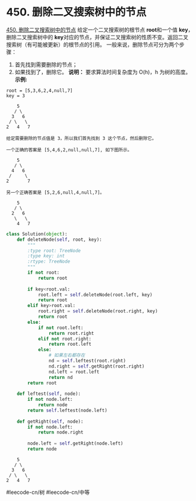 # 450. 删除二叉搜索树中的节点
  [450. 删除二叉搜索树中的节点](https://leetcode-cn.com/problems/delete-node-in-a-bst/) 
给定一个二叉搜索树的根节点 **root**和一个值 **key**，删除二叉搜索树中的 **key**对应的节点，并保证二叉搜索树的性质不变。返回二叉搜索树（有可能被更新）的根节点的引用。
一般来说，删除节点可分为两个步骤：
1. 首先找到需要删除的节点；
2. 如果找到了，删除它。
**说明：** 要求算法时间复杂度为 O(h)，h 为树的高度。
**示例:**
```
root = [5,3,6,2,4,null,7]
key = 3

    5
   / \
  3   6
 / \   \
2   4   7

给定需要删除的节点值是 3，所以我们首先找到 3 这个节点，然后删除它。

一个正确的答案是 [5,4,6,2,null,null,7], 如下图所示。

    5
   / \
  4   6
 /     \
2       7

另一个正确答案是 [5,2,6,null,4,null,7]。

    5
   / \
  2   6
   \   \
    4   7
```

```python
class Solution(object):
    def deleteNode(self, root, key):
        """
        :type root: TreeNode
        :type key: int
        :rtype: TreeNode
        """
        if not root:
            return root
        
        if key<root.val:
            root.left = self.deleteNode(root.left, key)
            return root
        elif key>root.val:
            root.right = self.deleteNode(root.right, key)
            return root
        else:
            if not root.left:
                return root.right
            elif not root.right:
                return root.left
            else:
                # 如果左右都存在
                nd = self.leftest(root.right)
                nd.right = self.getRight(root.right)
                nd.left = root.left
                return nd
        return root
    
    def leftest(self, node):
        if not node.left:
            return node
        return self.leftest(node.left)
    
    def getRight(self, node):
        if not node.left:
            return node.right
        
        node.left = self.getRight(node.left)
        return node
```


```
    5
   / \
  3   6
 / \   \
2   4   7
```
#leecode-cn/树 #leecode-cn/中等